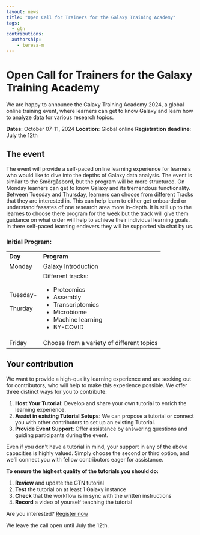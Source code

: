 ```yaml
---
layout: news
title: "Open Call for Trainers for the Galaxy Training Academy"
tags:
  - gtn
contributions:
  authorship:
    - teresa-m
---
```


# Open Call for Trainers for the Galaxy Training Academy

We are happy to announce the Galaxy Training Academy 2024, a global online training event, where learners can get to know Galaxy and learn how to analyze data for various research topics.


**Dates**: October 07-11, 2024
**Location**: Global online
**Registration deadline**: July the 12th

## The event

The event will provide a self-paced online learning experience for learners who would like to dive into the depths of Galaxy data analysis. The event is similar to the Smörgåsbord, but the program will be more structured. On Monday learners can get to know Galaxy and its tremendous functionality. Between Tuesday and Thursday, learners can choose from different Tracks that they are interested in. This can help learn to either get onboarded or understand fassates of one research area more in-depth. It is still up to the learnes to choose there program for the week but the track will give them guidance on what order will help to achieve their individual learning goals. In there self-paced learning endevers they will be supported via chat by us.

### Initial Program:


<table>
  <tr>
   <td><strong>Day</strong></td>
   <td><strong>Program</strong></td>
 </tr>
 <tr>
   <td>Monday</td>
   <td>Galaxy Introduction</td>
 </tr>
 <tr>
   <td>Tuesday-
     <p> Thurday
   </td>
   <td>Different tracks:
   <ul>
        <li>Proteomics</li>
        <li>Assembly</li>
        <li>Transcriptomics</li>
        <li>Microbiome</li>
        <li>Machine learning</li>
        <li>BY-COVID</li>
      </ul>
   </td>
 </tr>
 <tr>
  <td>Friday</td>
  <td>Choose from a variety of different topics</td>
 </tr>
</table> 




## Your contribution

We want to provide a high-quality learning experience and are seeking out for contributors, who will help to make this experience possible. We offer three distinct ways for you to contribute:

1. **Host Your Tutorial**: Develop and share your own tutorial to enrich the learning experience.
2. **Assist in existing Tutorial Setups**: We can propose a tutorial or connect you with other contributors to set up an existing Tutorial.
3. **Provide Event Support**: Offer assistance by answering questions and guiding participants during the event.

Even if you don't have a tutorial in mind, your support in any of the above capacities is highly valued. Simply choose the second or third option, and we'll connect you with fellow contributors eager for assistance.

**To ensure the highest quality of the tutorials you should do:**
1. **Review** and update the GTN tutorial
2. **Test** the tutorial on at least 1 Galaxy instance
3. **Check** that the workflow is in sync with the written instructions
4. **Record** a video of yourself teaching the tutorial

Are you interested? [Register now](https://forms.gle/B554dNtN5HEuC5XY9)

We leave the call open until July the 12th. 
